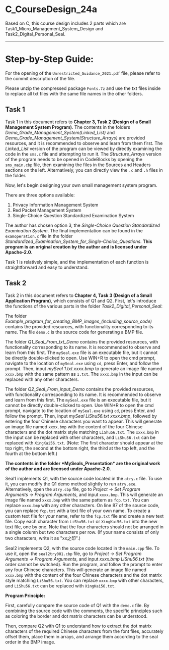 # C_CourseDesign_24a
Based on C, this course design includes 2 parts which are Task1_Micro_Management_System_Design and Task2_Digital_Personal_Seal.
***
# Step-by-Step Guide:

For the opening of the `Unrestricted_Guidance_2021.pdf` file, please refer to the commit description of the file.

Please unzip the compressed package `Fonts.7z` and use the txt files inside to replace all txt files with the same file names in the other folders.

## Task 1

Task 1 in this document refers to **Chapter 3, Task 2 (Design of a Small Management System Program)**. The contents in the folders *Demo_Grade_Management_System(Linked_List)* and *Demo_Grade_Management_System(Structure_Arrays)* are provided resources, and it is recommended to observe and learn from them first. The *Linked_List* version of the program can be viewed by directly examining the code in the `sms.c` file and attempting to run it. The *Structure_Arrays* version of the program needs to be opened in CodeBlocks by opening the `sms_main.cbp` file, then examining the files in the Sources and Headers sections on the left. Alternatively, you can directly view the `.c` and `.h` files in the folder.

Now, let's begin designing your own small management system program.

There are three options available:

1. Privacy Information Management System
2. Red Packet Management System
3. Single-Choice Question Standardized Examination System

The author has chosen option 3, the *Single-Choice Question Standardized Examination System*. The final implementation can be found in the `examoperation.c` file in the folder *Standardized_Examination_System_for_Single-Choice_Questions*. **This program is an original creation by the author and is licensed under Apache-2.0**.

Task 1 is relatively simple, and the implementation of each function is straightforward and easy to understand.

## Task 2

Task 2 in this document refers to **Chapter 4, Task 3 (Design of a Small Application Program)**, which consists of Q1 and Q2. First, let's introduce the functions of the various parts in the folder *Task2_Digital_Personal_Seal*:

The folder *Example_program_for_creating_BMP_images_(including_source_code)* contains the provided resources, with functionality corresponding to its name. The file `demo.c` is the source code for generating a BMP file.

The folder *Q1_Seal_From_txt_Demo* contains the provided resources, with functionality corresponding to its name. It is recommended to observe and learn from this first. The `mySeal.exe` file is an executable file, but it cannot be directly double-clicked to open. Use WIN+R to open the cmd prompt, navigate to the location of `mySeal.exe` using `cd`, press Enter, and follow the prompt. Then, input *mySeal 1.txt xxxx.bmp* to generate an image file named `xxxx.bmp` with the same pattern as `1.txt`. The `xxxx.bmp` in the input can be replaced with any other characters.

The folder *Q2_Seal_From_input_Demo* contains the provided resources, with functionality corresponding to its name. It is recommended to observe and learn from this first. The `mySeal.exe` file is an executable file, but it cannot be directly double-clicked to open. Use WIN+R to open the cmd prompt, navigate to the location of `mySeal.exe` using `cd`, press Enter, and follow the prompt. Then, input *mySeal LiShu56.txt xxxx.bmp*, followed by entering the four Chinese characters you want to appear. This will generate an image file named `xxxx.bmp` with the content of the four Chinese characters and the dot matrix style matching `LiShu56.txt`. The `xxxx.bmp` in the input can be replaced with other characters, and `LiShu56.txt` can be replaced with `XingKai56.txt`. (Note: The first character should appear at the top right, the second at the bottom right, the third at the top left, and the fourth at the bottom left.)

**The contents in the folder \*MySeals_Presentation\* are the original work of the author and are licensed under Apache-2.0**.

Seal1 implements Q1, with the source code located in the `atry.c` file. To use it, you can modify the Q1 demo method slightly to run `atry.exe`. Alternatively, open the `atry.cbp` file, go to *Project -> Set Program Arguments -> Program Arguments*, and input `xxxx.bmp`. This will generate an image file named `xxxx.bmp` with the same pattern as `fcp.txt`. You can replace `xxxx.bmp` with any other characters. On line 87 of the source code, you can replace `fcp.txt` with a text file of your own name. To create a custom text file for your name, refer to the `fcp.txt` file and create a new text file. Copy each character from `LiShu56.txt` or `XingKai56.txt` into the new text file, one by one. Note that the four characters should not be arranged in a single column but two characters per row. (If your name consists of only two characters, write it as "xx之印".)

Seal2 implements Q2, with the source code located in the `main.cpp` file. To use it, open the `seal2try001.cbp` file, go to *Project -> Set Program Arguments -> Program Arguments*, and input *xxxx.bmp LiShu56.txt* (the order cannot be switched). Run the program, and follow the prompt to enter any four Chinese characters. This will generate an image file named `xxxx.bmp` with the content of the four Chinese characters and the dot matrix style matching `LiShu56.txt`. You can replace `xxxx.bmp` with other characters, and `LiShu56.txt` can be replaced with `XingKai56.txt`.

**Program Principle:**

First, carefully compare the source code of Q1 with the `demo.c` file. By combining the source code with the comments, the specific principles such as coloring the border and dot matrix characters can be understood.

Then, compare Q2 with Q1 to understand how to extract the dot matrix characters of the required Chinese characters from the font files, accurately offset them, place them in arrays, and arrange them according to the seal order in the BMP image.

